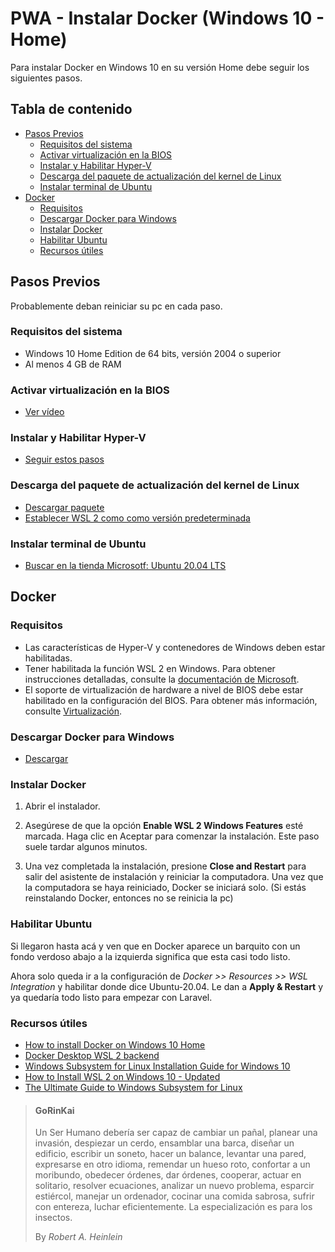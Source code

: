 # PWA - Instalar Docker (Windows 10 - Home)

Para instalar Docker en Windows 10 en su versión Home debe seguir los siguientes pasos.

## Tabla de contenido

- [Pasos Previos](#pasos-previos)
  - [Requisitos del sistema](#requisitos-del-sistema)
  - [Activar virtualización en la BIOS](#activar-virtualización-en-la-bios)
  - [Instalar y Habilitar Hyper-V](#instalar-y-habilitar-hyper-v)
  - [Descarga del paquete de actualización del kernel de Linux](#descarga-del-paquete-de-actualización-del-kernel-de-linux)
  - [Instalar terminal de Ubuntu](#instalar-terminal-de-ubuntu)
- [Docker](#docker)
  - [Requisitos](#requisitos)
  - [Descargar Docker para Windows](#descargar-docker-para-windows)
  - [Instalar Docker](#instalar-docker)
  - [Habilitar Ubuntu](#habilitar-ubuntu)
  - [Recursos útiles](#recursos-útiles)

## Pasos Previos

Probablemente deban reiniciar su pc en cada paso.

### Requisitos del sistema

- Windows 10 Home Edition de 64 bits, versión 2004 o superior
- Al menos 4 GB de RAM

### Activar virtualización en la BIOS

- [Ver vídeo](https://www.youtube.com/watch?v=zDKlht-4L2U)

### Instalar y Habilitar Hyper-V

- [Seguir estos pasos](https://www.jasoft.org/Blog/post/como-instalar-hyper-v-en-windows-10-home-edition)

### Descarga del paquete de actualización del kernel de Linux

- [Descargar paquete](https://docs.microsoft.com/es-es/windows/wsl/install-win10#step-4---download-the-linux-kernel-update-package)
- [Establecer WSL 2 como como versión predeterminada](https://docs.microsoft.com/es-es/windows/wsl/install-win10#step-5---set-wsl-2-as-your-default-version)

### Instalar terminal de Ubuntu

- [Buscar en la tienda Microsotf: Ubuntu 20.04 LTS](https://www.microsoft.com/es-ar/p/ubuntu-2004-lts/9n6svws3rx71?rtc=1&activetab=pivot:overviewtab)

## Docker

### Requisitos

- Las características de Hyper-V y contenedores de Windows deben estar habilitadas.
- Tener habilitada la función WSL 2 en Windows. Para obtener instrucciones detalladas, consulte la [documentación de Microsoft](https://docs.docker.com/docker-for-windows/troubleshoot/#virtualization-must-be-enabled).
- El soporte de virtualización de hardware a nivel de BIOS debe estar habilitado en la configuración del BIOS. Para obtener más información, consulte [Virtualización](https://docs.docker.com/docker-for-windows/troubleshoot/#virtualization-must-be-enabled).

### Descargar Docker para Windows

- [Descargar](https://docs.docker.com/docker-for-windows/install/)

### Instalar Docker

1. Abrir el instalador.

2. Asegúrese de que la opción **Enable WSL 2 Windows Features** esté marcada. Haga clic en Aceptar para comenzar la instalación. Este paso suele tardar algunos minutos.

3. Una vez completada la instalación, presione **Close and Restart** para salir del asistente de instalación y reiniciar la computadora. Una vez que la computadora se haya reiniciado, Docker se iniciará solo. (Si estás reinstalando Docker, entonces no se reinicia la pc)

### Habilitar Ubuntu

Si llegaron hasta acá y ven que en Docker aparece un barquito con un fondo verdoso abajo a la izquierda significa que esta casi todo listo.

Ahora solo queda ir a la configuración de <em>Docker >> Resources >> WSL Integration</em> y habilitar donde dice Ubuntu-20.04. Le dan a **Apply & Restart** y ya quedaría todo listo para empezar con Laravel.

### Recursos útiles

- [How to install Docker on Windows 10 Home](https://www.itechtics.com/install-docker/)
- [Docker Desktop WSL 2 backend](https://docs.docker.com/docker-for-windows/wsl/)
- [Windows Subsystem for Linux Installation Guide for Windows 10](https://docs.microsoft.com/en-us/windows/wsl/install-win10)
- [How to Install WSL 2 on Windows 10 - Updated](https://www.omgubuntu.co.uk/how-to-install-wsl2-on-windows-10)
- [The Ultimate Guide to Windows Subsystem for Linux](https://adamtheautomator.com/windows-subsystem-for-linux/)

> #### GoRinKai
>
> Un Ser Humano debería ser capaz de cambiar un pañal, planear una invasión, despiezar un cerdo, ensamblar una barca, diseñar un edificio, escribir un soneto, hacer un balance, levantar una pared, expresarse en otro idioma, remendar un hueso roto, confortar a un moribundo, obedecer órdenes, dar órdenes, cooperar, actuar en solitario, resolver ecuaciones, analizar un nuevo problema, esparcir estiércol, manejar un ordenador, cocinar una comida sabrosa, sufrir con entereza, luchar eficientemente. La especialización es para los insectos.
>
> By _Robert A. Heinlein_
